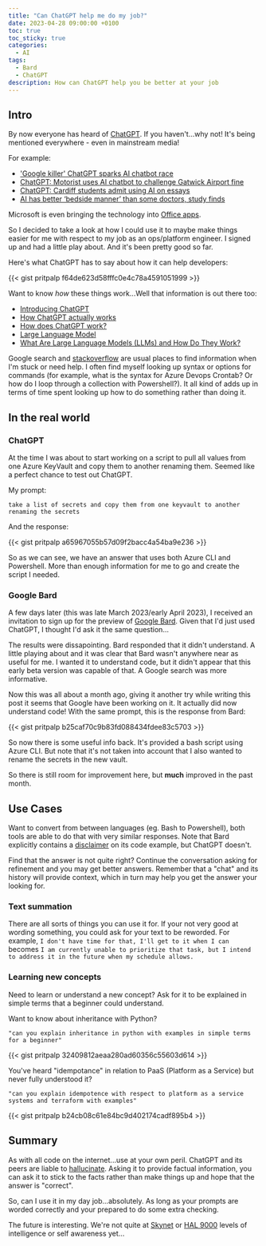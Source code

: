 ```yaml
---
title: "Can ChatGPT help me do my job?"
date: 2023-04-28 09:00:00 +0100
toc: true
toc_sticky: true
categories:
  - AI
tags:
  - Bard
  - ChatGPT
description: How can ChatGPT help you be better at your job
---
```

## Intro

By now everyone has heard of [ChatGPT](https://openai.com/blog/chatgpt). If you haven't...why not! It's being mentioned everywhere - even in mainstream media!

For example:
 * ['Google killer' ChatGPT sparks AI chatbot race](https://www.bbc.co.uk/news/technology-64538604)
 * [ChatGPT: Motorist uses AI chatbot to challenge Gatwick Airport fine](https://www.bbc.co.uk/news/uk-england-sussex-64749662)
 * [ChatGPT: Cardiff students admit using AI on essays](https://www.bbc.co.uk/news/uk-wales-65167321)
 * [AI has better ‘bedside manner’ than some doctors, study finds](https://www.theguardian.com/technology/2023/apr/28/ai-has-better-bedside-manner-than-some-doctors-study-finds)

Microsoft is even bringing the technology into [Office apps](https://edition.cnn.com/2023/03/16/tech/openai-gpt-microsoft-365/index.html).

So I decided to take a look at how I could use it to maybe make things easier for me with respect to my job as an ops/platform engineer. I signed up and had a little play about. And it's been pretty good so far.

Here's what ChatGPT has to say about how it can help developers:

{{< gist pritpalp f64de623d58fffc0e4c78a4591051999 >}}

<script src="https://gist.github.com/pritpalp/f64de623d58fffc0e4c78a4591051999.js"></script>

Want to know *how* these things work...Well that information is out there too:
 * [Introducing ChatGPT](https://openai.com/blog/chatgpt)
 * [How ChatGPT actually works](https://www.assemblyai.com/blog/how-chatgpt-actually-works/)
 * [How does ChatGPT work?](https://www.zdnet.com/article/how-does-chatgpt-work/)
 * [Large Language Model](https://en.wikipedia.org/wiki/Large_language_model)
 * [What Are Large Language Models (LLMs) and How Do They Work?](https://www.makeuseof.com/what-are-large-langauge-models-how-do-they-work/)

Google search and [stackoverflow](https://stackoverflow.com/) are usual places to find information when I'm stuck or need help. I often find myself looking up syntax or options for commands (for example, what is the syntax for Azure Devops Crontab? Or how do I loop through a collection with Powershell?). It all kind of adds up in terms of time spent looking up how to do something rather than doing it.

## In the real world

### ChatGPT

At the time I was about to start working on a script to pull all values from one Azure KeyVault and copy them to another renaming them. Seemed like a perfect chance to test out ChatGPT.

My prompt:
```
take a list of secrets and copy them from one keyvault to another renaming the secrets
```

And the response:

{{< gist pritpalp a65967055b57d09f2bacc4a54ba9e236 >}}
<script src="https://gist.github.com/pritpalp/a65967055b57d09f2bacc4a54ba9e236.js"></script>

So as we can see, we have an answer that uses both Azure CLI and Powershell. More than enough information for me to go and create the script I needed.

### Google Bard

A few days later (this was late March 2023/early April 2023), I received an invitation to sign up for the preview of [Google Bard](https://bard.google.com/). Given that I'd just used ChatGPT, I thought I'd ask it the same question...

The results were dissapointing. Bard responded that it didn't understand. A little playing about and it was clear that Bard wasn't anywhere near as useful for me. I wanted it to understand code, but it didn't appear that this early beta version was capable of that. A Google search was more informative.

Now this was all about a month ago, giving it another try while writing this post it seems that Google have been working on it. It actually did now understand code! With the same prompt, this is the response from Bard:

{{< gist pritpalp b25caf70c9b83fd088434fdee83c5703 >}}
<script src="https://gist.github.com/pritpalp/b25caf70c9b83fd088434fdee83c5703.js"></script>

So now there is some useful info back. It's provided a bash script using Azure CLI. But note that it's not taken into account that I also wanted to rename the secrets in the new vault.

So there is still room for improvement here, but **much** improved in the past month.

## Use Cases

Want to convert from between languages (eg. Bash to Powershell), both tools are able to do that with very similar responses. Note that Bard explicitly contains a [disclaimer](https://bard.google.com/faq?hl=en#coding) on its code example, but ChatGPT doesn't.

Find that the answer is not quite right? Continue the conversation asking for refinement and you may get better answers. Remember that a "chat" and its history will provide context, which in turn may help you get the answer your looking for.

### Text summation
There are all sorts of things you can use it for. If your not very good at wording something, you could ask for your text to be reworded. For example, `I don't have time for that, I'll get to it when I can` becomes `I am currently unable to prioritize that task, but I intend to address it in the future when my schedule allows.`

### Learning new concepts

Need to learn or understand a new concept? Ask for it to be explained in simple terms that a beginner could understand.

Want to know about inheritance with Python?

```
"can you explain inheritance in python with examples in simple terms for a beginner"
```

{{< gist pritpalp 32409812aeaa280ad60356c55603d614 >}}
<script src="https://gist.github.com/pritpalp/32409812aeaa280ad60356c55603d614.js"></script>

You've heard "idempotance" in relation to PaaS (Platform as a Service) but never fully understood it?

```
"can you explain idempotence with respect to platform as a service systems and terraform with examples"
```
{{< gist pritpalp b24cb08c61e84bc9d402174cadf895b4 >}}
<script src="https://gist.github.com/pritpalp/b24cb08c61e84bc9d402174cadf895b4.js"></script>

## Summary

As with all code on the internet...use at your own peril. ChatGPT and its peers are liable to [hallucinate](https://spectrum.ieee.org/ai-hallucination). Asking it to provide factual information, you can ask it to stick to the facts rather than make things up and hope that the answer is "correct".

So, can I use it in my day job...absolutely. As long as your prompts are worded correctly and your prepared to do some extra checking.

The future is interesting. We're not quite at [Skynet](https://en.wikipedia.org/wiki/Skynet_(Terminator)) or [HAL 9000](https://en.wikipedia.org/wiki/HAL_9000) levels of intelligence or self awareness yet...